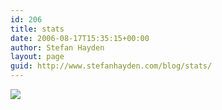 ```yaml
---
id: 206
title: stats
date: 2006-08-17T15:35:15+00:00
author: Stefan Hayden
layout: page
guid: http://www.stefanhayden.com/blog/stats/
---
```

<p><img src="http://www.dappit.com/dapplications/BlogPlot/http://www.stefanhayden.com/blog/&timeframe=inf" />
</p>
